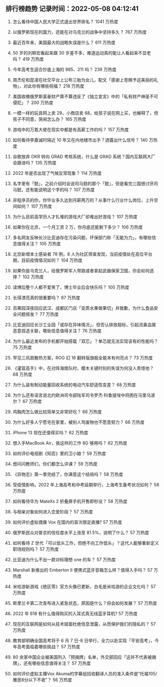 
## 排行榜趋势 记录时间：2022-05-08 04:12:41
  
  1. 怎么看待中国人民大学正式退出世界排名？ 1041 万热度
    
  2. 以俄罗斯现在的国力，还能在对乌克兰的战争中坚持多久？ 767 万热度
    
  3. 最近百年来，美国最大的战略失误是什么？ 611 万热度
    
  4. 50 岁的刘畊宏看起来跟 30 岁差不多，难道运动真的能让人看起来不显老吗？ 419 万热度
    
  5. 今年高考生适合抄底上海的 985、211 吗？ 239 万热度
    
  6. 周杰伦和昆凌在社交平台上公布三胎为女儿，配文「感谢上苍赐予这美丽的礼物」，对此你有哪些祝福？ 218 万热度
    
  7. 美国收缴俄罗斯富豪财产算不算违反了《独立宣言》中的「私有财产神圣不可侵犯」？ 200 万热度
    
  8. 一模一样的玩具网上卖 29，小商店卖 68，给孩子说在网上买，也解释了，但孩子不同意，哭闹怎么办？ 165 万热度
    
  9. 游戏中的万氪大佬在现实中都是有高薪工作的吗？ 157 万热度
    
  10. 如何看待李嘉诚时隔近 10 年又在内地楼市出手？透露出什么信号？ 140 万热度
    
  11. 谷歌放弃 OKR 转向 GRAD 考核系统，什么是 GRAD 系统？国内互联网大厂会跟进吗？ 135 万热度
    
  12. 2022 年是否出现了气候反常现象？ 114 万热度
    
  13. 名字里有「懿」，之前介绍时会说司马懿的那个「懿」，但是看完三国很讨厌司马懿，还有能说明这个字的吗？ 107 万热度
    
  14. 非程序员的你，你毕业多久达到月薪两万的？从事什么行业什么岗位，上升空间如何？ 107 万热度
    
  15. 为什么目前高学历人才扎堆的游戏大厂却难出好游戏？ 107 万热度
    
  16. 如果你在北京，一个月工资 2 万，你月底还能剩下多少？ 106 万热度
    
  17. 多名网友反映长沙比亚迪存在污染问题，环保部门称「无能为力」，有哪些信息值得关注？ 105 万热度
    
  18. 北京新增本土感染者 78 例，8 人为社区筛查发现，当前疫情处在高位平台期，目前疫情情况如何？ 104 万热度
    
  19. 如果你是乌克兰人，给俄罗斯军人带路或者拿起武器保家卫国，你会如何选择？ 102 万热度
    
  20. 读博后整个人都不爱笑了，博士毕业后会快乐吗？ 100 万热度
    
  21. 长得漂亮真的很重要吗？ 87 万热度
    
  22. 百果园深夜回应武汉、成都区门店「变质水果做果切」并致歉，为什么食品安全问题频发？ 77 万热度
    
  23. 比亚迪回应长沙工业园「或存在异味情况」，但否认排放超标，引起流鼻血属恶意捏造关联，哪些信息值得关注？ 76 万热度
    
  24. 为什么最近发布的手机都开始搭载「双芯」？单芯就无法实现该有的性能吗？ 75 万热度
    
  25. 罕见三风扇散热方案，ROG 幻 16 翻转版旗舰全能本有何亮点？ 73 万热度
    
  26. 《灌篮高手》中，在对阵海南队时，樱木关键时刻的失误为何没人责怪他？ 68 万热度
    
  27. 为什么装有制动能量回收系统的电动汽车舒适性变差？ 68 万热度
    
  28. 为什么还有谣言说北约欧洲司令部陆军司令罗杰·科鲁提埃中将困在马里乌波尔？ 67 万热度
    
  29. 鸡胸肉怎么做比较简单又非常好吃？ 66 万热度
    
  30. 为什么好多人宁愿宅在家里，被别人骂废物也不愿意努力？ 66 万热度
    
  31. iPhone 13 现在还值得买吗？ 62 万热度
    
  32. 想入手MacBook Air，我这样的工作 8G 够用吗？ 62 万热度
    
  33. 如何评价电视剧《知否》里的卫小娘？ 59 万热度
    
  34. 想问问教师们，你们都怎么评课？ 59 万热度
    
  35. 《异物志》第一季完结了，你满意这个结局吗？ 58 万热度
    
  36. 受疫情影响，2022 年上海高考和中考延期举行，上海考生备考状况如何？ 58 万热度
    
  37. 如何看待华为 MateXs 2 折叠屏手机开售即秒没？ 58 万热度
    
  38. 与相亲对象如何进入恋爱阶段？ 57 万热度
    
  39. 如何评价虚拟偶像 Vox 在国内的首次限定直播? 57 万热度
    
  40. 俄罗斯民众对普京的信任度水平上涨至 81.5%，说明了什么？ 57 万热度
    
  41. 如何看待 Z 世代「可以低头工作，但绝不向工作低头」？这代人能够重新定义职场规则吗？ 57 万热度
    
  42. 比亚迪为什么不出一款对标理想 one 的车？ 57 万热度
    
  43. Marshall 新推出的 Emberton II 便携式蓝牙音箱怎么样？值得入手吗？ 57 万热度
    
  44. 米哈游新游戏《绝区零》官方头像已更新，白毛是米哈游的企业文化吗？ 57 万热度
    
  45. 斯里兰卡第二次宣布进入紧急状态，原因是什么？将会如何发展？ 57 万热度
    
  46. 2022 年 618 有什么值得购买的入耳式真无线蓝牙耳机? 57 万热度
    
  47. 现在的互联网是如何从技术层面杜绝信息泄露，从而保护我们的隐私的？ 57 万热度
    
  48. 教育部明确全国高考将于 6 月 7 日-8 日举行，全力以赴实现「平安高考」，今年高考面临着哪些挑战？ 57 万热度
    
  49. 80 余家中国企业被美国列入「预摘牌」名单，外交部回应「这并不代表被摘牌」，还有哪些信息值得关注？ 57 万热度
    
  50. 如何评价虚拟主播Vox Akuma的字幕组招收翻译人员的准入条件是“托福105/雅思8分以下不收”？ 56 万热度
    